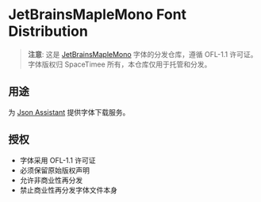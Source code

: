 # JetBrainsMapleMono Font Distribution

> **注意**: 这是 [JetBrainsMapleMono](https://github.com/SpaceTimee/Fusion-JetBrainsMapleMono) 字体的分发仓库，遵循 OFL-1.1 许可证。
> 字体版权归 SpaceTimee 所有，本仓库仅用于托管和分发。

## 用途
为 [Json Assistant](https://github.com/MemoryZy/Json-Assistant) 提供字体下载服务。

## 授权
- 字体采用 OFL-1.1 许可证
- 必须保留原始版权声明
- 允许非商业性再分发
- 禁止商业性再分发字体文件本身
